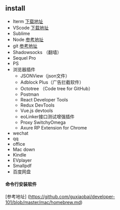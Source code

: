 ## install
* Iterm [下载地址](https://www.iterm2.com/downloads.html)
* VScode [下载地址](https://code.visualstudio.com/Download)
* Sublime 
* Node  [参考地址](https://github.com/guxiaobai/developer-101/blob/master/web_front/install.md)
* git  [参考地址](https://github.com/guxiaobai/developer-101/blob/master/git.md)
* Shadowsocks （翻墙）
* Sequel Pro
* PS
* 浏览器插件
 	* JSONView（json文件）
 	* Adblock Plus（广告拦截软件）
 	* Octotree （Code tree for GitHub）
 	* Postman
 	* React Developer Tools
 	* Redux DevTools
 	* Vue.js devtools
 	* eoLinker接口测试增强插件
 	* Proxy SwitchyOmega
 	* Axure RP Extension for Chrome
* wechat
* qq
* office
* Mac down
* Kindle
* EVplayer
* Smallpdf
* 百度网盘


#### 命令行安装软件
[参考地址]
(https://github.com/guxiaobai/developer-101/blob/master/mac/homebrew.md)

